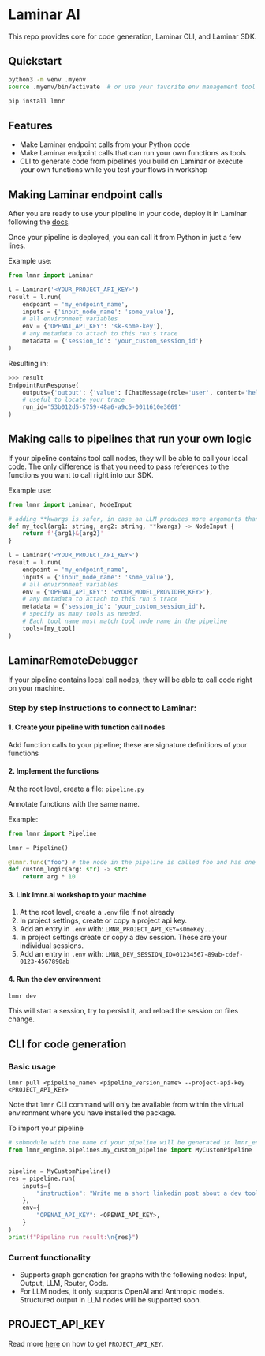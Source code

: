 # Laminar AI

This repo provides core for code generation, Laminar CLI, and Laminar SDK.

## Quickstart
```sh
python3 -m venv .myenv
source .myenv/bin/activate  # or use your favorite env management tool

pip install lmnr
```

## Features

- Make Laminar endpoint calls from your Python code
- Make Laminar endpoint calls that can run your own functions as tools
- CLI to generate code from pipelines you build on Laminar or execute your own functions while you test your flows in workshop

## Making Laminar endpoint calls

After you are ready to use your pipeline in your code, deploy it in Laminar following the [docs](https://docs.lmnr.ai/pipeline/run-save-deploy#deploying-a-pipeline-version).

Once your pipeline is deployed, you can call it from Python in just a few lines.

Example use:

```python
from lmnr import Laminar

l = Laminar('<YOUR_PROJECT_API_KEY>')
result = l.run(
    endpoint = 'my_endpoint_name',
    inputs = {'input_node_name': 'some_value'},
    # all environment variables
    env = {'OPENAI_API_KEY': 'sk-some-key'},
    # any metadata to attach to this run's trace
    metadata = {'session_id': 'your_custom_session_id'}
)
```

Resulting in:

```python
>>> result
EndpointRunResponse(
    outputs={'output': {'value': [ChatMessage(role='user', content='hello')]}},
    # useful to locate your trace
    run_id='53b012d5-5759-48a6-a9c5-0011610e3669'
)
```

## Making calls to pipelines that run your own logic

If your pipeline contains tool call nodes, they will be able to call your local code.
The only difference is that you need to pass references
to the functions you want to call right into our SDK.

Example use:

```python
from lmnr import Laminar, NodeInput

# adding **kwargs is safer, in case an LLM produces more arguments than needed
def my_tool(arg1: string, arg2: string, **kwargs) -> NodeInput {
    return f'{arg1}&{arg2}'
}

l = Laminar('<YOUR_PROJECT_API_KEY>')
result = l.run(
    endpoint = 'my_endpoint_name',
    inputs = {'input_node_name': 'some_value'},
    # all environment variables
    env = {'OPENAI_API_KEY': '<YOUR_MODEL_PROVIDER_KEY>'},
    # any metadata to attach to this run's trace
    metadata = {'session_id': 'your_custom_session_id'},
    # specify as many tools as needed.
    # Each tool name must match tool node name in the pipeline
    tools=[my_tool]
)
```

## LaminarRemoteDebugger

If your pipeline contains local call nodes, they will be able to call code right on your machine.

### Step by step instructions to connect to Laminar:

#### 1. Create your pipeline with function call nodes

Add function calls to your pipeline; these are signature definitions of your functions

#### 2. Implement the functions

At the root level, create a file: `pipeline.py`

Annotate functions with the same name.

Example:

```python
from lmnr import Pipeline

lmnr = Pipeline()

@lmnr.func("foo") # the node in the pipeline is called foo and has one parameter arg
def custom_logic(arg: str) -> str:
    return arg * 10
```

#### 3. Link lmnr.ai workshop to your machine

1. At the root level, create a `.env` file if not already
1. In project settings, create or copy a project api key.
1. Add an entry in `.env` with: `LMNR_PROJECT_API_KEY=s0meKey...`
1. In project settings create or copy a dev session. These are your individual sessions.
1. Add an entry in `.env` with: `LMNR_DEV_SESSION_ID=01234567-89ab-cdef-0123-4567890ab`

#### 4. Run the dev environment

```sh
lmnr dev
```

This will start a session, try to persist it, and reload the session on files change.

## CLI for code generation

### Basic usage

```
lmnr pull <pipeline_name> <pipeline_version_name> --project-api-key <PROJECT_API_KEY>
```

Note that `lmnr` CLI command will only be available from within the virtual environment
where you have installed the package.

To import your pipeline
```python
# submodule with the name of your pipeline will be generated in lmnr_engine.pipelines
from lmnr_engine.pipelines.my_custom_pipeline import MyCustomPipeline


pipeline = MyCustomPipeline()
res = pipeline.run(
    inputs={
        "instruction": "Write me a short linkedin post about a dev tool for LLM developers"
    },
    env={
        "OPENAI_API_KEY": <OPENAI_API_KEY>,
    }
)
print(f"Pipeline run result:\n{res}")
```

### Current functionality
- Supports graph generation for graphs with the following nodes: Input, Output, LLM, Router, Code.
- For LLM nodes, it only supports OpenAI and Anthropic models. Structured output in LLM nodes will be supported soon.

## PROJECT_API_KEY

Read more [here](https://docs.lmnr.ai/api-reference/introduction#authentication) on how to get `PROJECT_API_KEY`.
